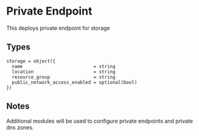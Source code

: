 # Private Endpoint

This deploys private endpoint for storage

## Types

```hcl
storage = object({
  name                          = string
  location                      = string
  resource_group                = string
  public_network_access_enabled = optional(bool)
})
```

## Notes

Additional modules will be used to configure private endpoints and private dns zones.
